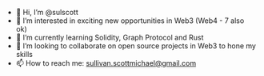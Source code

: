 - 👋 Hi, I’m @sulscott
- 👀 I’m interested in exciting new opportunities in Web3 (Web4 - 7 also ok)
- 🌱 I’m currently learning Solidity, Graph Protocol and Rust
- 💞️ I’m looking to collaborate on open source projects in Web3 to hone my skills
- 📫 How to reach me: sullivan.scottmichael@gmail.com

<!---
sulscott/sulscott is a ✨ special ✨ repository because its `README.md` (this file) appears on your GitHub profile.
You can click the Preview link to take a look at your changes.
--->
